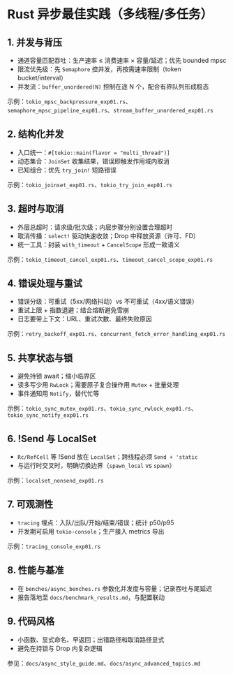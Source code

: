# Rust 异步最佳实践（多线程/多任务）

## 1. 并发与背压

- 通道容量匹配吞吐：生产速率 ≤ 消费速率 × 容量/延迟；优先 bounded mpsc
- 限流优先级：先 `Semaphore` 控并发，再按需速率限制（token bucket/interval）
- 并发流：`buffer_unordered(N)` 控制在途 N 个，配合有界队列形成稳态

示例：`tokio_mpsc_backpressure_exp01.rs`、`semaphore_mpsc_pipeline_exp01.rs`、`stream_buffer_unordered_exp01.rs`

## 2. 结构化并发

- 入口统一：`#[tokio::main(flavor = "multi_thread")]`
- 动态集合：`JoinSet` 收集结果，错误即触发作用域内取消
- 已知组合：优先 `try_join!` 短路错误

示例：`tokio_joinset_exp01.rs`、`tokio_try_join_exp01.rs`

## 3. 超时与取消

- 外层总超时：请求级/批次级；内层步骤分别设置合理超时
- 取消传播：`select!` 驱动快速收敛；Drop 中释放资源（许可、FD）
- 统一工具：封装 `with_timeout` + `CancelScope` 形成一致语义

示例：`tokio_timeout_cancel_exp01.rs`、`timeout_cancel_scope_exp01.rs`

## 4. 错误处理与重试

- 错误分级：可重试（5xx/网络抖动）vs 不可重试（4xx/语义错误）
- 重试上限 + 指数退避；结合熔断避免雪崩
- 日志要带上下文：URL、重试次数、最终失败原因

示例：`retry_backoff_exp01.rs`、`concurrent_fetch_error_handling_exp01.rs`

## 5. 共享状态与锁

- 避免持锁 await；缩小临界区
- 读多写少用 `RwLock`；需要原子复合操作用 `Mutex` + 批量处理
- 事件通知用 `Notify`，替代忙等

示例：`tokio_sync_mutex_exp01.rs`、`tokio_sync_rwlock_exp01.rs`、`tokio_sync_notify_exp01.rs`

## 6. !Send 与 LocalSet

- `Rc/RefCell` 等 !Send 放在 `LocalSet`；跨线程必须 `Send + 'static`
- 与运行时交叉时，明确切换边界（`spawn_local` vs `spawn`）

示例：`localset_nonsend_exp01.rs`

## 7. 可观测性

- `tracing` 埋点：入队/出队/开始/结束/错误；统计 p50/p95
- 开发期可启用 `tokio-console`；生产接入 metrics 导出

示例：`tracing_console_exp01.rs`

## 8. 性能与基准

- 在 `benches/async_benches.rs` 参数化并发度与容量；记录吞吐与尾延迟
- 报告落地至 `docs/benchmark_results.md`，与配置联动

## 9. 代码风格

- 小函数、显式命名、早返回；出错路径和取消路径显式
- 避免在持锁与 Drop 内复杂逻辑

参见：`docs/async_style_guide.md`、`docs/async_advanced_topics.md`
